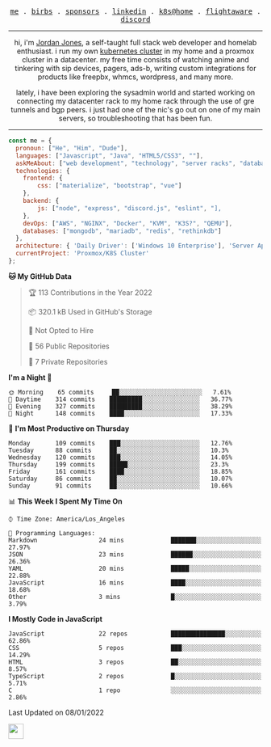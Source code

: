 <p align="center">
  <samp>
    <a href="https://jordanjones.org/">me</a> .
    <a href="https://twitter.com/kashalls">birbs</a> .
    <a href="https://github.com/sponsors/kashalls">sponsors</a> .
    <a href="https://linkedin.com/in/jordpjones">linkedin</a> .
    <a href="https://github.com/kashalls/home-cluster">k8s@home</a> .
    <a href="https://flightaware.com/adsb/stats/user/kashalls">flightaware</a> .
    <a href="https://discord.gg/ctgrp8k">discord</a>
  </samp>
</p>

---

<p align="center">hi, i'm <a href="https://jordanjones.org/">Jordan Jones</a>, a self-taught full stack web developer and homelab enthusiast. i run my own <a href="https://github.com/kashalls/home-cluster">kubernetes cluster</a> in my home and a proxmox cluster in a datacenter. my free time consists of watching anime and tinkering with sip devices, pagers, ads-b, writing custom integrations for products like freepbx, whmcs, wordpress, and many more.</p>

<p align="center">lately, i have been exploring the sysadmin world and started working on connecting my datacenter rack to my home rack through the use of gre tunnels and bgp peers. i just had one of the nic's go out on one of my main servers, so troubleshooting that has been fun.</p>

---


```javascript
const me = {
  pronoun: ["He", "Him", "Dude"],
  languages: ["Javascript", "Java", "HTML5/CSS3", ""],
  askMeAbout: ["web development", "technology", "server racks", "databases"],
  technologies: {
    frontend: {
        css: ["materialize", "bootstrap", "vue"]
    },
    backend: {
        js: ["node", "express", "discord.js", "eslint", "],
    },
    devOps: ["AWS", "NGINX", "Docker", "KVM", "K3S?", "QEMU"],
    databases: ["mongodb", "mariadb", "redis", "rethinkdb"]
  },
  architecture: { 'Daily Driver': ['Windows 10 Enterprise'], 'Server Applications': 'Ubuntu Server 20.04.3 LTS' },
  currentProject: 'Proxmox/K8S Cluster'
};
```

<!--START_SECTION:waka-->
**🐱 My GitHub Data** 

> 🏆 113 Contributions in the Year 2022
 > 
> 📦 320.1 kB Used in GitHub's Storage 
 > 
> 🚫 Not Opted to Hire
 > 
> 📜 56 Public Repositories 
 > 
> 🔑 7 Private Repositories  
 > 
**I'm a Night 🦉** 

```text
🌞 Morning    65 commits     ██░░░░░░░░░░░░░░░░░░░░░░░   7.61% 
🌆 Daytime    314 commits    █████████░░░░░░░░░░░░░░░░   36.77% 
🌃 Evening    327 commits    █████████░░░░░░░░░░░░░░░░   38.29% 
🌙 Night      148 commits    ████░░░░░░░░░░░░░░░░░░░░░   17.33%

```
📅 **I'm Most Productive on Thursday** 

```text
Monday       109 commits    ███░░░░░░░░░░░░░░░░░░░░░░   12.76% 
Tuesday      88 commits     ██░░░░░░░░░░░░░░░░░░░░░░░   10.3% 
Wednesday    120 commits    ███░░░░░░░░░░░░░░░░░░░░░░   14.05% 
Thursday     199 commits    █████░░░░░░░░░░░░░░░░░░░░   23.3% 
Friday       161 commits    ████░░░░░░░░░░░░░░░░░░░░░   18.85% 
Saturday     86 commits     ██░░░░░░░░░░░░░░░░░░░░░░░   10.07% 
Sunday       91 commits     ██░░░░░░░░░░░░░░░░░░░░░░░   10.66%

```


📊 **This Week I Spent My Time On** 

```text
⌚︎ Time Zone: America/Los_Angeles

💬 Programming Languages: 
Markdown                 24 mins             ███████░░░░░░░░░░░░░░░░░░   27.97% 
JSON                     23 mins             ██████░░░░░░░░░░░░░░░░░░░   26.36% 
YAML                     20 mins             █████░░░░░░░░░░░░░░░░░░░░   22.88% 
JavaScript               16 mins             ████░░░░░░░░░░░░░░░░░░░░░   18.68% 
Other                    3 mins              █░░░░░░░░░░░░░░░░░░░░░░░░   3.79%

```

**I Mostly Code in JavaScript** 

```text
JavaScript               22 repos            ███████████████░░░░░░░░░░   62.86% 
CSS                      5 repos             ███░░░░░░░░░░░░░░░░░░░░░░   14.29% 
HTML                     3 repos             ██░░░░░░░░░░░░░░░░░░░░░░░   8.57% 
TypeScript               2 repos             █░░░░░░░░░░░░░░░░░░░░░░░░   5.71% 
C                        1 repo              ░░░░░░░░░░░░░░░░░░░░░░░░░   2.86%

```



 Last Updated on 08/01/2022
<!--END_SECTION:waka-->

<img src="https://media.giphy.com/media/WUlplcMpOCEmTGBtBW/giphy.gif" width="30">
